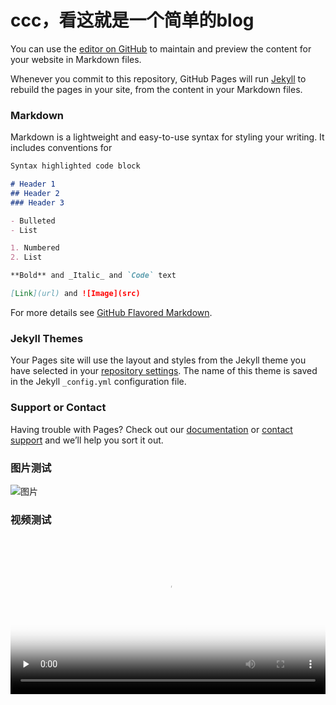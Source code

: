 # ccc，看这就是一个简单的blog

You can use the [editor on GitHub](https://github.com/sujunjie/blog/edit/main/README.md) to maintain and preview the content for your website in Markdown files.

Whenever you commit to this repository, GitHub Pages will run [Jekyll](https://jekyllrb.com/) to rebuild the pages in your site, from the content in your Markdown files.

### Markdown

Markdown is a lightweight and easy-to-use syntax for styling your writing. It includes conventions for

```markdown
Syntax highlighted code block

# Header 1
## Header 2
### Header 3

- Bulleted
- List

1. Numbered
2. List

**Bold** and _Italic_ and `Code` text

[Link](url) and ![Image](src)
```

For more details see [GitHub Flavored Markdown](https://guides.github.com/features/mastering-markdown/).

### Jekyll Themes

Your Pages site will use the layout and styles from the Jekyll theme you have selected in your [repository settings](https://github.com/sujunjie/blog/settings/pages). The name of this theme is saved in the Jekyll `_config.yml` configuration file.

### Support or Contact

Having trouble with Pages? Check out our [documentation](https://docs.github.com/categories/github-pages-basics/) or [contact support](https://support.github.com/contact) and we’ll help you sort it out.

### 图片测试
![图片](https://sujunjie.github.io/blog/static/81f8a509gy1fnjdvkkwgoj20zk0m8ak8.jpg)

### 视频测试
<p>
<video id="video" controls="" preload="none" style="width:100%;" poster="https://sujunjie.github.io/blog/static/81f8a509gy1fnjdvkkwgoj20zk0m8ak8.jpg">
    <source id="mp4" src="https://sujunjie.github.io/blog/static/v1.mp4" type="video/mp4">
</video>
</p>

